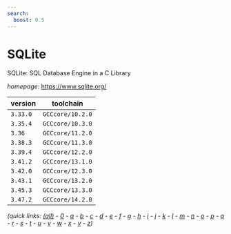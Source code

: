 ```yaml
---
search:
  boost: 0.5
---
```

# SQLite

SQLite: SQL Database Engine in a C Library

*homepage*: <https://www.sqlite.org/>

version | toolchain
--------|----------
``3.33.0`` | ``GCCcore/10.2.0``
``3.35.4`` | ``GCCcore/10.3.0``
``3.36`` | ``GCCcore/11.2.0``
``3.38.3`` | ``GCCcore/11.3.0``
``3.39.4`` | ``GCCcore/12.2.0``
``3.41.2`` | ``GCCcore/13.1.0``
``3.42.0`` | ``GCCcore/12.3.0``
``3.43.1`` | ``GCCcore/13.2.0``
``3.45.3`` | ``GCCcore/13.3.0``
``3.47.2`` | ``GCCcore/14.2.0``


*(quick links: [(all)](../index.md) - [0](../0/index.md) - [a](../a/index.md) - [b](../b/index.md) - [c](../c/index.md) - [d](../d/index.md) - [e](../e/index.md) - [f](../f/index.md) - [g](../g/index.md) - [h](../h/index.md) - [i](../i/index.md) - [j](../j/index.md) - [k](../k/index.md) - [l](../l/index.md) - [m](../m/index.md) - [n](../n/index.md) - [o](../o/index.md) - [p](../p/index.md) - [q](../q/index.md) - [r](../r/index.md) - [s](../s/index.md) - [t](../t/index.md) - [u](../u/index.md) - [v](../v/index.md) - [w](../w/index.md) - [x](../x/index.md) - [y](../y/index.md) - [z](../z/index.md))*

